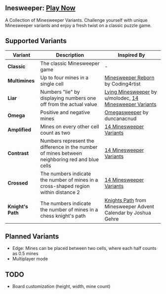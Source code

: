 ## Inesweeper: [Play Now](https://inesweeper.vercel.app/)
A Collection of Minesweeper Variants. Challenge yourself with unique Minesweeper variants and enjoy a fresh twist on a classic puzzle game.

## Supported Variants
| Variant         | Description                                                                 | Inspired By                                                                 |
|-----------------|-----------------------------------------------------------------------------|-----------------------------------------------------------------------------|
| **Classic**     | The classic Minesweeper game                                                | -                                                                           |
| **Multimines**  | Up to four mines in a single cell                                           | [Minesweeper Reborn](https://coding4rtist.itch.io/minesweeper-reborn) by Coding4rtist |
| **Liar**        | Numbers "lie" by displaying numbers one off from the actual value           | [Lying Minesweeper](https://www.reddit.com/r/playmygame/comments/38l2n8/completed_web_lying_minesweeper/) by u/molodec, [14 Minesweeper Variants](https://store.steampowered.com/app/1865060/14_Minesweeper_Variants/) |
| **Omega**       | Positive and negative mines                                                 | [Omegasweeper](https://duncanacnud.itch.io/omegasweeper) by duncanacnud      |
| **Amplified**   | Mines on every other cell count as two                                      | [14 Minesweeper Variants](https://store.steampowered.com/app/1865060/14_Minesweeper_Variants/) |
| **Contrast**    | Numbers represent the difference in the number of mines between neighboring red and blue cells | [14 Minesweeper Variants](https://store.steampowered.com/app/1865060/14_Minesweeper_Variants/) |
| **Crossed**     | The numbers indicate the number of mines in a cross-shaped region within distance 2 | [14 Minesweeper Variants](https://store.steampowered.com/app/1865060/14_Minesweeper_Variants/) |
| **Knight's Path** | The numbers indicate the number of mines in a chess knight's path        | [Knights Path](https://heptaveegesimal.com/2018/advent-calendar/) from Minesweeper Advent Calendar by Joshua Gehre |


## Planned Variants
- Edge: Mines can be placed between two cells, where each half counts as 0.5 mines
- Multiplayer mode

## TODO
- Board customization (height, width, mine count)
